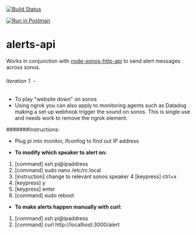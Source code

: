 [![Build Status](https://travis-ci.org/sonos-alerts/alerts-api.svg?branch=master)](https://travis-ci.org/sonos-alerts/alerts-api)

[![Run in Postman](https://run.pstmn.io/button.svg)](https://app.getpostman.com/run-collection/1b09cff1b095a190f222)

# alerts-api

Works in conjunction with [node-sonos-http-api](https://github.com/sonos-alerts/node-sonos-http-api) to send alert messages across sonos. 

###### Iteration 1. - 

+ To play "website down" on sonos
+ Using ngrok you can also apply to monitoring agents such as Datadog making a set up webhook trigger the sound on sonos. This is single use and needs work to remove the ngrok element.

#######Instructions:

+ Plug pi into monitor, ifconfog to find out IP address

+ **To modify which speaker to alert on:**

1. [command] ssh pi@ipaddress
2. [command] sudo nano /etc/rc.local
3. [instruction] change to relevant sonos speaker
4  [keypress] ctrl+x
5. [keypress] y
6. [keypress] enter
7. [command] sudo reboot

+ **To make alerts happen manually with curl:**

1. [command] ssh pi@ipaddress
2. [command] curl http://localhost:3000/alert
